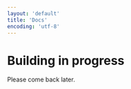 ```yaml
---
layout: 'default'
title: 'Docs'
encoding: 'utf-8'
---
```


# Building in progress

Please come back later.